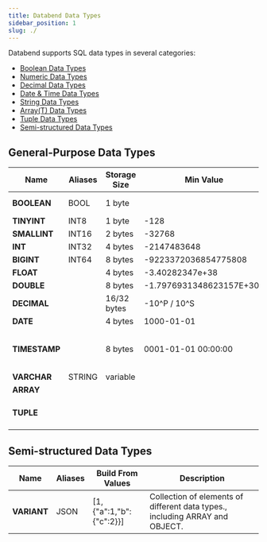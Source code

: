 ```yaml
---
title: Databend Data Types
sidebar_position: 1
slug: ./
---
```


Databend supports SQL data types in several categories:
* [Boolean Data Types](00-data-type-logical-types.md)
* [Numeric Data Types](10-data-type-numeric-types.md)
* [Decimal Data Types](11-data-type-decimal-types.md)
* [Date & Time Data Types](20-data-type-time-date-types.md)
* [String Data Types](30-data-type-string-types.md)
* [Array(T) Data Types](40-data-type-array-types.md)
* [Tuple Data Types](41-data-type-tuple-types.md)
* [Semi-structured Data Types](42-data-type-semi-structured-types.md)

## General-Purpose Data Types

| Name          | Aliases | Storage Size | Min Value                | Max Value                      | Description                                                             |
|---------------|---------|--------------|--------------------------|--------------------------------|-------------------------------------------------------------------------|
| **BOOLEAN**   | BOOL    | 1 byte       |                          |                                | Logical boolean (true/false)                                            |
| **TINYINT**   | INT8    | 1 byte       | -128                     | 127                            |                                                                         |
| **SMALLINT**  | INT16   | 2 bytes      | -32768                   | 32767                          |                                                                         |
| **INT**       | INT32   | 4 bytes      | -2147483648              | 2147483647                     |                                                                         |
| **BIGINT**    | INT64   | 8 bytes      | -9223372036854775808     | 9223372036854775807            |                                                                         |
| **FLOAT**     |         | 4 bytes      | -3.40282347e+38          | 3.40282347e+38                 |                                                                         |
| **DOUBLE**    |         | 8 bytes      | -1.7976931348623157E+308 | 1.7976931348623157E+308        |                                                                         |
| **DECIMAL**   |         | 16/32 bytes  |    -10^P / 10^S          |      10^P / 10^S               |                                                                         |
| **DATE**      |         | 4 bytes      | 1000-01-01               | 9999-12-31                     | YYYY-MM-DD                                                              |
| **TIMESTAMP** |         | 8 bytes      | 0001-01-01 00:00:00      | 9999-12-31 23:59:59.999999 UTC | YYYY-MM-DD hh:mm:ss[.fraction], up to microseconds (6 digits) precision |
| **VARCHAR**   | STRING  | variable     |                          |                                |                                                                         |
| **ARRAY**     |         |              |                          |                                | [1,2,3]                                                                 |
| **TUPLE**     |         |              |                          |                                | ('2023-02-14 08:00:00','Valentine's Day')                               |

## Semi-structured Data Types

| Name        | Aliases | Build From Values                         | Description                                                                                                 |
|-------------|---------|-------------------------------------------|-------------------------------------------------------------------------------------------------------------|
| **VARIANT** | JSON    | [1,{"a":1,"b":{"c":2}}]                   | Collection of elements of different data types., including ARRAY and OBJECT.                                |

